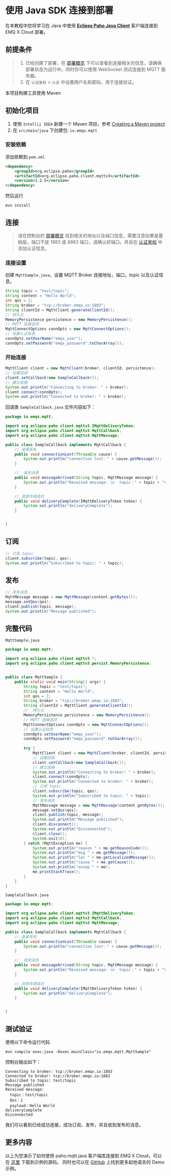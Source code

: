 # 使用 Java SDK 连接到部署

在本教程中您将学习在 Java 中使用 [**Eclipse Paho Java Client**](https://github.com/eclipse/paho.mqtt.java) 客户端连接到 EMQ X Cloud 部署。

## 前提条件

> 1. 已经创建了部署，在 [部署概览](../deployments/view_deployment.md) 下可以查看到连接相关的信息，请确保部署状态为运行中。同时你可以使用 WebSocket 测试连接到 MQTT 服务器。
> 2. 在 `认证鉴权` > `认证` 中设置用户名和密码，用于连接验证。

本项目构建工具使用 Maven

## 初始化项目

1. 使用 `Intellij IDEA` 新建一个 Maven 项目，参考 [Creating a Maven project](https://www.jetbrains.com/idea/guide/tutorials/working-with-maven/creating-a-project/)
2. 在 `src/main/java` 下创建包: `io.emqx.mqtt`

### 安装依赖

添加依赖到 `pom.xml`

```xml
<dependency>
    <groupId>org.eclipse.paho</groupId>
    <artifactId>org.eclipse.paho.client.mqttv3</artifactId>
    <version>1.2.5</version>
</dependency>
```

然后运行

```shell
mvn install
```

## 连接

> 请在控制台的 [部署概览](../deployments/view_deployment.md) 找到相关的地址以及端口信息，需要注意如果是基础版，端口不是 1883 或 8883 端口，请确认好端口。并且在 [认证鉴权](../deployments/auth.md) 中添加认证信息。

### 连接设置

创建 `MqttSample.java`，设置 MQTT Broker 连接地址，端口，topic 以及认证信息。

```java
String topic = "test/topic";
String content = "Hello World";
int qos = 2;
String broker = "tcp://broker.emqx.io:1883";
String clientId = MqttClient.generateClientId();
// 持久化
MemoryPersistence persistence = new MemoryPersistence();
// MQTT 连接选项
MqttConnectOptions connOpts = new MqttConnectOptions();
// 设置认证信息
connOpts.setUserName("emqx_user");
connOpts.setPassword("emqx_password".toCharArray());
```

### 开始连接

```Java
MqttClient client = new MqttClient(broker, clientId, persistence);
// 设置回调
client.setCallback(new SampleCallback());
// 建立连接
System.out.println("Connecting to broker: " + broker);
client.connect(connOpts);
System.out.println("Connected to broker: " + broker);
```

回调类 `SampleCallback.java` 文件内容如下：

```Java
package io.emqx.mqtt;

import org.eclipse.paho.client.mqttv3.IMqttDeliveryToken;
import org.eclipse.paho.client.mqttv3.MqttCallback;
import org.eclipse.paho.client.mqttv3.MqttMessage;

public class SampleCallback implements MqttCallback {
    // 连接丢失
    public void connectionLost(Throwable cause) {
        System.out.println("connection lost：" + cause.getMessage());
    }

    //  收到消息
    public void messageArrived(String topic, MqttMessage message) {
        System.out.println("Received message: \n  topic：" + topic + "\n  Qos：" + message.getQos() + "\n  payload：" + new String(message.getPayload()));
    }

    // 消息传递成功
    public void deliveryComplete(IMqttDeliveryToken token) {
        System.out.println("deliveryComplete");
    }


}
```

## 订阅

```Java
// 订阅 topic
client.subscribe(topic, qos);
System.out.println("Subscribed to topic: " + topic);
```

## 发布

```Java
// 发布消息
MqttMessage message = new MqttMessage(content.getBytes());
message.setQos(qos);
client.publish(topic, message);
System.out.println("Message published");
```

## 完整代码

`MqttSample.java`

```Java
package io.emqx.mqtt;

import org.eclipse.paho.client.mqttv3.*;
import org.eclipse.paho.client.mqttv3.persist.MemoryPersistence;


public class MqttSample {
    public static void main(String[] args) {
        String topic = "test/topic";
        String content = "Hello World";
        int qos = 2;
        String broker = "tcp://broker.emqx.io:1883";
        String clientId = MqttClient.generateClientId();
        //  持久化
        MemoryPersistence persistence = new MemoryPersistence();
        // MQTT 连接选项
        MqttConnectOptions connOpts = new MqttConnectOptions();
        // 设置认证信息
        connOpts.setUserName("emqx_user");
        connOpts.setPassword("emqx_password".toCharArray());
        
        try {
            MqttClient client = new MqttClient(broker, clientId, persistence);
            // 设置回调
            client.setCallback(new SampleCallback());
            // 建立连接
            System.out.println("Connecting to broker: " + broker);
            client.connect(connOpts);
            System.out.println("Connected to broker: " + broker);
            // 订阅 topic
            client.subscribe(topic, qos);
            System.out.println("Subscribed to topic: " + topic);
            // 发布消息
            MqttMessage message = new MqttMessage(content.getBytes());
            message.setQos(qos);
            client.publish(topic, message);
            System.out.println("Message published");
            client.disconnect();
            System.out.println("Disconnected");
            client.close();
            System.exit(0);
        } catch (MqttException me) {
            System.out.println("reason " + me.getReasonCode());
            System.out.println("msg " + me.getMessage());
            System.out.println("loc " + me.getLocalizedMessage());
            System.out.println("cause " + me.getCause());
            System.out.println("excep " + me);
            me.printStackTrace();
        }
    }
}
```

`SampleCallback.java`

```Java
package io.emqx.mqtt;

import org.eclipse.paho.client.mqttv3.IMqttDeliveryToken;
import org.eclipse.paho.client.mqttv3.MqttCallback;
import org.eclipse.paho.client.mqttv3.MqttMessage;

public class SampleCallback implements MqttCallback {
    // 连接丢失
    public void connectionLost(Throwable cause) {
        System.out.println("connection lost：" + cause.getMessage());
    }

    //  收到消息
    public void messageArrived(String topic, MqttMessage message) {
        System.out.println("Received message: \n  topic：" + topic + "\n  Qos：" + message.getQos() + "\n  payload：" + new String(message.getPayload()));
    }

    // 消息传递成功
    public void deliveryComplete(IMqttDeliveryToken token) {
        System.out.println("deliveryComplete");
    }


}
```

## 测试验证

使用以下命令运行代码

```shell
mvn compile exec:java -Dexec.mainClass="io.emqx.mqtt.MqttSample"
```

控制台输出如下：

```shell
Connecting to broker: tcp://broker.emqx.io:1883
Connected to broker: tcp://broker.emqx.io:1883
Subscribed to topic: test/topic
Message published
Received message: 
  topic：test/topic
  Qos：1
  payload：Hello World
deliveryComplete
Disconnected
```

我们可以看到已经成功连接，成功订阅，发布，并且收到发布的消息。

## 更多内容

以上为您演示了如何使用 paho.mqtt.java 客户端库连接到 EMQ X Cloud，可以在 [这里](https://github.com/emqx/MQTT-Client-Examples/tree/master/mqtt-client-Java) 下载到示例的源码。
同时也可以在 [GitHub](https://github.com/emqx/MQTT-Client-Examples) 上找到更多起他语言的 Demo 示例。
